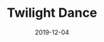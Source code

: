 --- 
layout: sheets-layout
title: "Twilight Dance"
date: 2019-12-04
categories: original-works
pdf-link: twilight-dance.pdf
muse-link: https://musescore.com/user/28025112/scores/5875548
---